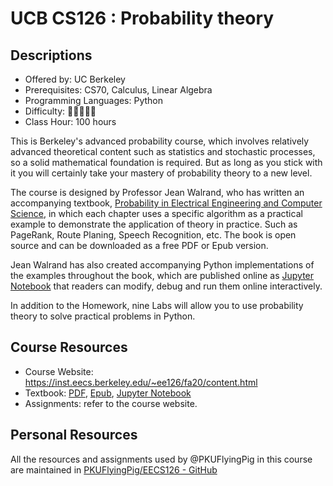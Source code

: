 # UCB CS126 : Probability theory

## Descriptions

- Offered by: UC Berkeley
- Prerequisites: CS70, Calculus, Linear Algebra
- Programming Languages: Python
- Difficulty: 🌟🌟🌟🌟🌟
- Class Hour: 100 hours

This is Berkeley's advanced probability course, which involves relatively advanced theoretical content such as statistics and stochastic processes, so a solid mathematical foundation is required. But as long as you stick with it you will certainly take your mastery of probability theory to a new level.

The course is designed by Professor Jean Walrand, who has written an accompanying textbook, [Probability in Electrical Engineering and Computer Science](https://link.springer.com/book/10.1007/978-3-030-49995-2), in which each chapter uses a specific algorithm as a practical example to demonstrate the application of theory in practice. Such as PageRank, Route Planing, Speech Recognition, etc. The book is open source and can be downloaded as a free PDF or Epub version.

Jean Walrand has also created accompanying Python implementations of the examples throughout the book, which are published online as [Jupyter Notebook](https://jeanwalrand.github.io/PeecsJB/intro.html) that readers can modify, debug and run them online interactively.

In addition to the Homework, nine Labs will allow you to use probability theory to solve practical problems in Python.

## Course Resources

- Course Website: <https://inst.eecs.berkeley.edu/~ee126/fa20/content.html>
- Textbook: [PDF](https://link.springer.com/content/pdf/10.1007%2F978-3-030-49995-2.pdf), [Epub](https://link.springer.com/download/epub/10.1007%2F978-3-030-49995-2.epub), [Jupyter Notebook](https://jeanwalrand.github.io/PeecsJB/intro.html)
- Assignments: refer to the course website.

## Personal Resources

All the resources and assignments used by @PKUFlyingPig in this course are maintained in [PKUFlyingPig/EECS126 - GitHub](https://github.com/PKUFlyingPig/EECS126)
